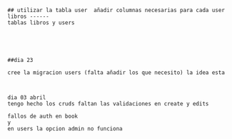 
    ## utilizar la tabla user  añadir columnas necesarias para cada user 
    libros ------
    tablas libros y users  





    ##dia 23

    cree la migracion users (falta añadir los que necesito) la idea esta



    dia 03 abril 
    tengo hecho los cruds faltan las validaciones en create y edits

    fallos de auth en book 
    y
    en users la opcion admin no funciona
    
    
